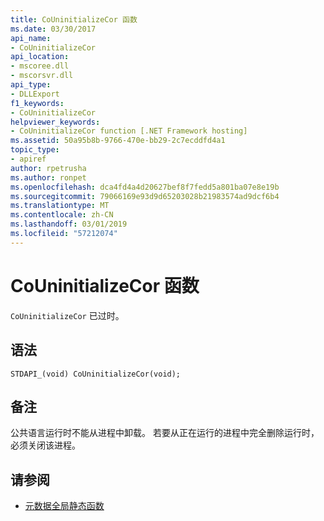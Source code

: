 ```yaml
---
title: CoUninitializeCor 函数
ms.date: 03/30/2017
api_name:
- CoUninitializeCor
api_location:
- mscoree.dll
- mscorsvr.dll
api_type:
- DLLExport
f1_keywords:
- CoUninitializeCor
helpviewer_keywords:
- CoUninitializeCor function [.NET Framework hosting]
ms.assetid: 50a95b8b-9766-470e-bb29-2c7ecddfd4a1
topic_type:
- apiref
author: rpetrusha
ms.author: ronpet
ms.openlocfilehash: dca4fd4a4d20627bef8f7fedd5a801ba07e8e19b
ms.sourcegitcommit: 79066169e93d9d65203028b21983574ad9dcf6b4
ms.translationtype: MT
ms.contentlocale: zh-CN
ms.lasthandoff: 03/01/2019
ms.locfileid: "57212074"
---
```

# <a name="couninitializecor-function"></a>CoUninitializeCor 函数
`CoUninitializeCor` 已过时。  
  
## <a name="syntax"></a>语法  
  
```  
STDAPI_(void) CoUninitializeCor(void);  
```  
  
## <a name="remarks"></a>备注  
 公共语言运行时不能从进程中卸载。 若要从正在运行的进程中完全删除运行时，必须关闭该进程。  
  
## <a name="see-also"></a>请参阅
- [元数据全局静态函数](../../../../docs/framework/unmanaged-api/metadata/metadata-global-static-functions.md)
